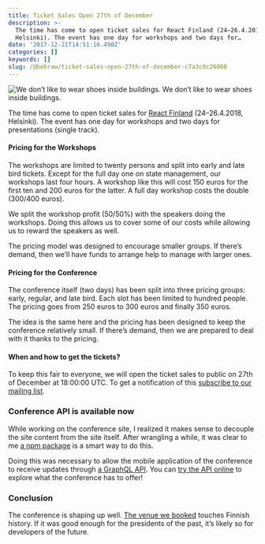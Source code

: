 ```yaml
---
title: Ticket Sales Open 27th of December
description: >-
  The time has come to open ticket sales for React Finland (24–26.4.2018,
  Helsinki). The event has one day for workshops and two days for…
date: '2017-12-21T14:51:16.490Z'
categories: []
keywords: []
slug: /@bebraw/ticket-sales-open-27th-of-december-c7a3c0c26068
---
```


![We don’t like to wear shoes inside buildings.](img/1__clyERp4CjFvqyl0EHKr3cQ.jpeg)
We don’t like to wear shoes inside buildings.

The time has come to open ticket sales for [React Finland](https://react-finland.fi/) (24–26.4.2018, Helsinki). The event has one day for workshops and two days for presentations (single track).

#### Pricing for the Workshops

The workshops are limited to twenty persons and split into early and late bird tickets. Except for the full day one on state management, our workshops last four hours. A workshop like this will cost 150 euros for the first ten and 200 euros for the latter. A full day workshop costs the double (300/400 euros).

We split the workshop profit (50/50%) with the speakers doing the workshops. Doing this allows us to cover some of our costs while allowing us to reward the speakers as well.

The pricing model was designed to encourage smaller groups. If there’s demand, then we’ll have funds to arrange help to manage with larger ones.

#### Pricing for the Conference

The conference itself (two days) has been split into three pricing groups: early, regular, and late bird. Each slot has been limited to hundred people. The pricing goes from 250 euros to 300 euros and finally 350 euros.

The idea is the same here and the pricing has been designed to keep the conference relatively small. If there’s demand, then we are prepared to deal with it thanks to the pricing.

#### When and how to get the tickets?

To keep this fair to everyone, we will open the ticket sales to public on 27th of December at 18:00:00 UTC. To get a notification of this [subscribe to our mailing list](http://eepurl.com/dfbVAX).

### Conference API is available now

While working on the conference site, I realized it makes sense to decouple the site content from the site itself. After wrangling a while, it was clear to me [a npm package](https://github.com/ReactFinland/content-2018) is a smart way to do this.

Doing this was necessary to allow the mobile application of the conference to receive updates through [a GraphQL API](https://github.com/ReactFinland/graphql-api). You can [try the API online](https://api.react-finland.fi/graphql-2018) to explore what the conference has to offer!

### Conclusion

The conference is shaping up well. [The venue we booked](http://www.valkoinensali.com/) touches Finnish history. If it was good enough for the presidents of the past, it’s likely so for developers of the future.